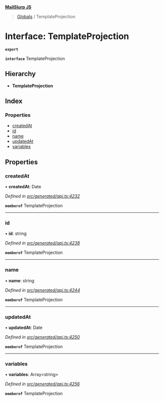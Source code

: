 **[MailSlurp JS](../README.md)**

> [Globals](../README.md) / TemplateProjection

# Interface: TemplateProjection

**`export`** 

**`interface`** TemplateProjection

## Hierarchy

* **TemplateProjection**

## Index

### Properties

* [createdAt](templateprojection.md#createdat)
* [id](templateprojection.md#id)
* [name](templateprojection.md#name)
* [updatedAt](templateprojection.md#updatedat)
* [variables](templateprojection.md#variables)

## Properties

### createdAt

•  **createdAt**: Date

*Defined in [src/generated/api.ts:4232](https://github.com/mailslurp/mailslurp-client/blob/8d5c17f/src/generated/api.ts#L4232)*

**`memberof`** TemplateProjection

___

### id

•  **id**: string

*Defined in [src/generated/api.ts:4238](https://github.com/mailslurp/mailslurp-client/blob/8d5c17f/src/generated/api.ts#L4238)*

**`memberof`** TemplateProjection

___

### name

•  **name**: string

*Defined in [src/generated/api.ts:4244](https://github.com/mailslurp/mailslurp-client/blob/8d5c17f/src/generated/api.ts#L4244)*

**`memberof`** TemplateProjection

___

### updatedAt

•  **updatedAt**: Date

*Defined in [src/generated/api.ts:4250](https://github.com/mailslurp/mailslurp-client/blob/8d5c17f/src/generated/api.ts#L4250)*

**`memberof`** TemplateProjection

___

### variables

•  **variables**: Array\<string>

*Defined in [src/generated/api.ts:4256](https://github.com/mailslurp/mailslurp-client/blob/8d5c17f/src/generated/api.ts#L4256)*

**`memberof`** TemplateProjection

